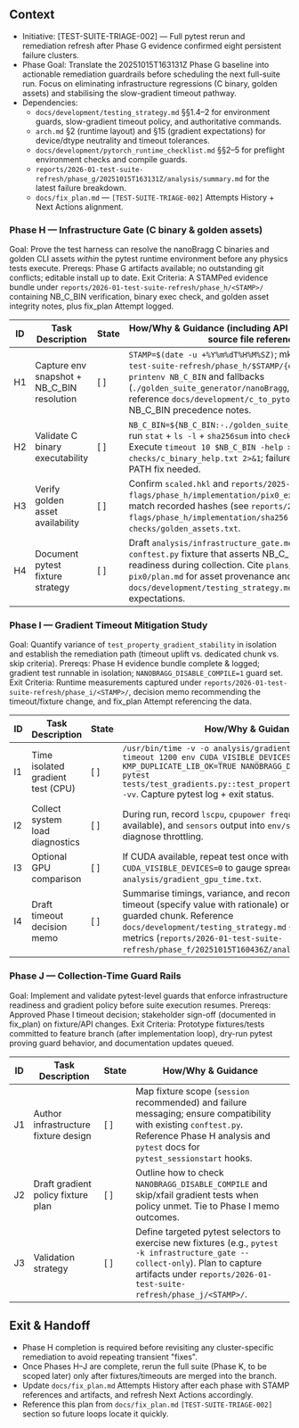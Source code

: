 ## Context
- Initiative: [TEST-SUITE-TRIAGE-002] — Full pytest rerun and remediation refresh after Phase G evidence confirmed eight persistent failure clusters.
- Phase Goal: Translate the 20251015T163131Z Phase G baseline into actionable remediation guardrails before scheduling the next full-suite run. Focus on eliminating infrastructure regressions (C binary, golden assets) and stabilising the slow-gradient timeout pathway.
- Dependencies:
  - `docs/development/testing_strategy.md` §§1.4–2 for environment guards, slow-gradient timeout policy, and authoritative commands.
  - `arch.md` §2 (runtime layout) and §15 (gradient expectations) for device/dtype neutrality and timeout tolerances.
  - `docs/development/pytorch_runtime_checklist.md` §§2–5 for preflight environment checks and compile guards.
  - `reports/2026-01-test-suite-refresh/phase_g/20251015T163131Z/analysis/summary.md` for the latest failure breakdown.
  - `docs/fix_plan.md` — `[TEST-SUITE-TRIAGE-002]` Attempts History + Next Actions alignment.

### Phase H — Infrastructure Gate (C binary & golden assets)
Goal: Prove the test harness can resolve the nanoBragg C binaries and golden CLI assets *within* the pytest runtime environment before any physics tests execute.
Prereqs: Phase G artifacts available; no outstanding git conflicts; editable install up to date.
Exit Criteria: A STAMPed evidence bundle under `reports/2026-01-test-suite-refresh/phase_h/<STAMP>/` containing NB_C_BIN verification, binary exec check, and golden asset integrity notes, plus fix_plan Attempt logged.

| ID | Task Description | State | How/Why & Guidance (including API / document / artifact / source file references) |
| --- | --- | --- | --- |
| H1 | Capture env snapshot + NB_C_BIN resolution | [ ] | `STAMP=$(date -u +%Y%m%dT%H%M%SZ)`; mkdir `reports/2026-01-test-suite-refresh/phase_h/$STAMP/{env,checks}`. Record `printenv NB_C_BIN` and fallbacks (`./golden_suite_generator/nanoBragg`, `./nanoBragg`). Cross-reference `docs/development/c_to_pytorch_config_map.md` NB_C_BIN precedence notes. |
| H2 | Validate C binary executability | [ ] | `NB_C_BIN=${NB_C_BIN:-./golden_suite_generator/nanoBragg}`; run `stat` + `ls -l` + `sha256sum` into `checks/c_binary.txt`. Execute `timeout 10 $NB_C_BIN -help > checks/c_binary_help.txt 2>&1`; failure indicates rebuild or PATH fix needed. |
| H3 | Verify golden asset availability | [ ] | Confirm `scaled.hkl` and `reports/2025-10-cli-flags/phase_h/implementation/pix0_expected.json` exist and match recorded hashes (see `reports/2025-10-cli-flags/phase_h/implementation/sha256.txt`). Store results in `checks/golden_assets.txt`. |
| H4 | Document pytest fixture strategy | [ ] | Draft `analysis/infrastructure_gate.md` describing proposed `conftest.py` fixture that asserts NB_C_BIN and asset readiness during collection. Cite `plans/active/cli-noise-pix0/plan.md` for asset provenance and `docs/development/testing_strategy.md` §1.5 for Do Now expectations. |

### Phase I — Gradient Timeout Mitigation Study
Goal: Quantify variance of `test_property_gradient_stability` in isolation and establish the remediation path (timeout uplift vs. dedicated chunk vs. skip criteria).
Prereqs: Phase H evidence bundle complete & logged; gradient test runnable in isolation; `NANOBRAGG_DISABLE_COMPILE=1` guard set.
Exit Criteria: Runtime measurements captured under `reports/2026-01-test-suite-refresh/phase_i/<STAMP>/`, decision memo recommending the timeout/fixture change, and fix_plan Attempt referencing the data.

| ID | Task Description | State | How/Why & Guidance |
| --- | --- | --- | --- |
| I1 | Time isolated gradient test (CPU) | [ ] | `/usr/bin/time -v -o analysis/gradient_cpu_time.txt timeout 1200 env CUDA_VISIBLE_DEVICES=-1 KMP_DUPLICATE_LIB_OK=TRUE NANOBRAGG_DISABLE_COMPILE=1 pytest tests/test_gradients.py::test_property_gradient_stability -vv`. Capture pytest log + exit status. |
| I2 | Collect system load diagnostics | [ ] | During run, record `lscpu`, `cpupower frequency-info` (if available), and `sensors` output into `env/system_load.txt` to diagnose throttling. |
| I3 | Optional GPU comparison | [ ] | If CUDA available, repeat test once with `CUDA_VISIBLE_DEVICES=0` to gauge spread; store outputs in `analysis/gradient_gpu_time.txt`. |
| I4 | Draft timeout decision memo | [ ] | Summarise timings, variance, and recommend either raising timeout (specify value with rationale) or splitting test into guarded chunk. Reference `docs/development/testing_strategy.md` §4.1 and Phase F metrics (`reports/2026-01-test-suite-refresh/phase_f/20251015T160436Z/analysis/summary.md`). |

### Phase J — Collection-Time Guard Rails
Goal: Implement and validate pytest-level guards that enforce infrastructure readiness and gradient policy before suite execution resumes.
Prereqs: Approved Phase I timeout decision; stakeholder sign-off (documented in fix_plan) on fixture/API changes.
Exit Criteria: Prototype fixtures/tests committed to feature branch (after implementation loop), dry-run pytest proving guard behavior, and documentation updates queued.

| ID | Task Description | State | How/Why & Guidance |
| --- | --- | --- | --- |
| J1 | Author infrastructure fixture design | [ ] | Map fixture scope (`session` recommended) and failure messaging; ensure compatibility with existing `conftest.py`. Reference Phase H analysis and `pytest` docs for `pytest_sessionstart` hooks. |
| J2 | Draft gradient policy fixture plan | [ ] | Outline how to check `NANOBRAGG_DISABLE_COMPILE` and skip/xfail gradient tests when policy unmet. Tie to Phase I memo outcomes. |
| J3 | Validation strategy | [ ] | Define targeted pytest selectors to exercise new fixtures (e.g., `pytest -k infrastructure_gate --collect-only`). Plan to capture artifacts under `reports/2026-01-test-suite-refresh/phase_j/<STAMP>/`. |

## Exit & Handoff
- Phase H completion is required before revisiting any cluster-specific remediation to avoid repeating transient "fixes".
- Once Phases H–J are complete, rerun the full suite (Phase K, to be scoped later) only after fixtures/timeouts are merged into the branch.
- Update `docs/fix_plan.md` Attempts History after each phase with STAMP references and artifacts, and refresh Next Actions accordingly.
- Reference this plan from `docs/fix_plan.md` `[TEST-SUITE-TRIAGE-002]` section so future loops locate it quickly.
